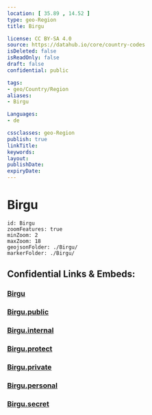 ```yaml
---
location: [ 35.89 , 14.52 ] 
type: geo-Region
title: Birgu

license: CC BY-SA 4.0
source: https://datahub.io/core/country-codes
isDeleted: false
isReadOnly: false
draft: false
confidential: public

tags:
- geo/Country/Region
aliases:
- Birgu

Languages:
- de

cssclasses: geo-Region
publish: true
linkTitle: 
keywords: 
layout: 
publishDate: 
expiryDate: 
---
```


# Birgu

```leaflet
id: Birgu
zoomFeatures: true 
minZoom: 2 
maxZoom: 18
geojsonFolder: ./Birgu/
markerFolder: ./Birgu/
```


## Confidential Links & Embeds: 

### [Birgu](/_Standards/Earth/Continent/Europe/Europe~South/Malta/Regions~Malta/Xlokk/counties~Xlokk/Birgu.md) 

### [Birgu.public](/_public/Earth/Continent/Europe/Europe~South/Malta/Regions~Malta/Xlokk/counties~Xlokk/Birgu.public.md) 

### [Birgu.internal](/_internal/Earth/Continent/Europe/Europe~South/Malta/Regions~Malta/Xlokk/counties~Xlokk/Birgu.internal.md) 

### [Birgu.protect](/_protect/Earth/Continent/Europe/Europe~South/Malta/Regions~Malta/Xlokk/counties~Xlokk/Birgu.protect.md) 

### [Birgu.private](/_private/Earth/Continent/Europe/Europe~South/Malta/Regions~Malta/Xlokk/counties~Xlokk/Birgu.private.md) 

### [Birgu.personal](/_personal/Earth/Continent/Europe/Europe~South/Malta/Regions~Malta/Xlokk/counties~Xlokk/Birgu.personal.md) 

### [Birgu.secret](/_secret/Earth/Continent/Europe/Europe~South/Malta/Regions~Malta/Xlokk/counties~Xlokk/Birgu.secret.md)

